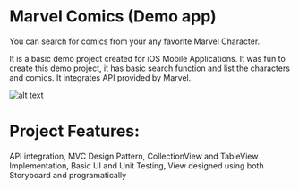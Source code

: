 # Marvel Comics (Demo app)

You can search for comics from your any favorite Marvel Character. 

It is a basic demo project created for iOS Mobile Applications. It was fun to create this demo project, it has basic search function and list the characters and comics. It integrates API provided by Marvel.

![alt text](https://i.postimg.cc/D0n6sCYp/IMG-7069.png)

# Project Features:
API integration, MVC Design Pattern, CollectionView and TableView Implementation, Basic UI and Unit Testing, View designed using both Storyboard and programatically
